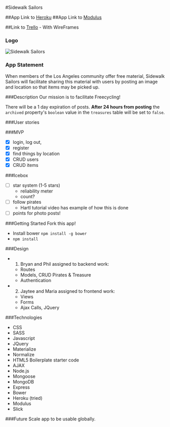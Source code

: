 #Sidewalk Sailors

##App Link to [Heroku](https://sidewalk-sailors.herokuapp.com/)
##App Link to [Modulus](http://sidewalksailors-50393.onmodulus.net/)

##Link to [Trello](https://trello.com/b/jagawiuH/sidewalk-sailors) - With WireFrames

### Logo
![Sidewalk Sailors](https://i.imgur.com/0ETpRGT.png)

### App Statement
When members of the Los Angeles community offer free material, Sidewalk Sailors will facilitate sharing this material with users by posting an image and location so that items may be picked up.

###Description
Our mission is to facilitate Freecycling!

There will be a 1 day expiration of posts. **After 24 hours from posting** the `archived` property's `boolean` value in the `treasures` table will be set to `false`.

###User stories

###MVP
- [x] login, log out,
- [x] register
- [x] find things by location
- [x] CRUD users
- [x] CRUD items

###Icebox
- [ ] star system (1-5 stars)
  - reliability meter
  - count?
- [ ] follow pirates
  - Hartl tutorial video has example of how this is done
- [ ] points for photo posts!

###Getting Started
Fork this app!
- Install bower `npm install -g bower`
- `npm install`

###Design
- 1. Bryan and Phil assigned to backend work:
  - Routes
  - Models, CRUD Pirates & Treasure
  - Authentication
- 2. Jaytee and Maria assigned to frontend work:
  - Views
  - Forms
  - Ajax Calls, JQuery

###Technologies
- CSS
- SASS
- Javascript
- JQuery
- Materialize
- Normalize
- HTML5 Boilerplate starter code
- AJAX
- Node.js
- Mongoose
- MongoDB
- Express
- Bower
- Heroku (tried)
- Modulus
- Slick

###Future
Scale app to be usable globally.
